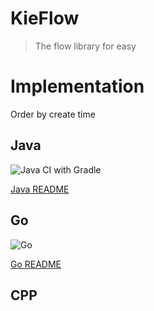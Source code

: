 # KieFlow

> The flow library for easy

# Implementation
Order by create time

## Java
![Java CI with Gradle](https://github.com/Kidsunbo/KieFlow/workflows/Java%20CI%20with%20Gradle/badge.svg)

[Java README](JavaFlow/README.md)


## Go
![Go](https://github.com/Kidsunbo/KieFlow/workflows/Go/badge.svg)

[Go README](GoFlow/README.md)

## CPP
